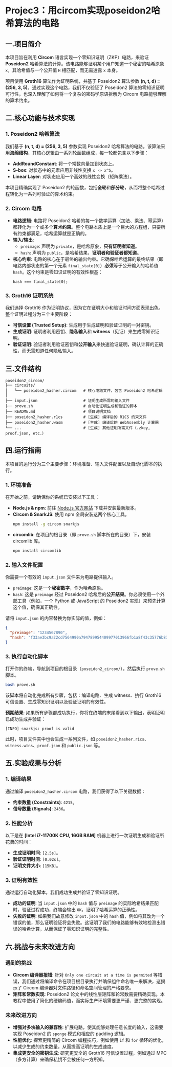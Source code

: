 # Projec3：用circom实现poseidon2哈希算法的电路
## 一.项目简介

本项目旨在利用 **Circom** 语言实现一个零知识证明（ZKP）电路，来验证 **Poseidon2** 哈希算法的计算。该电路能够证明某个用户知道一个秘密的哈希原象 `x`，其哈希值与一个公开值 `H` 相匹配，而无需透露 `x` 本身。

项目使用 **Groth16** 算法作为证明系统，并基于 Poseidon2 算法参数 **(n, t, d) = (256, 3, 5)**。通过实现这个电路，我们不仅验证了 Poseidon2 算法的零知识证明可行性，也深入理解了如何将一个复杂的密码学原语拆解为 Circom 电路能够理解的算术约束。


## 二.核心功能与技术实现

### 1\. **Poseidon2 哈希算法**

我们基于 **(n, t, d) = (256, 3, 5)** 参数实现 Poseidon2 哈希算法的电路。该算法采用**海绵结构**，其核心逻辑由一系列轮函数组成，每一轮都包含以下步骤：

  * **AddRoundConstant**: 将一个常数向量加到状态上。
  * **S-box**: 对状态中的元素应用非线性变换 `x -> x^5`。
  * **Linear Layer**: 对状态应用一个高效的线性变换（矩阵乘法）。

本项目精确实现了 Poseidon2 的轮函数，包括**全轮**和**部分轮**，从而将整个哈希过程转化为一系列可验证的算术约束。

### 2\. **Circom 电路**

  * **电路逻辑**: 电路将 Poseidon2 哈希的每一个数学运算（加法、乘法、幂运算）都转化为一个或多个**算术约束**。整个电路本质上是一个巨大的方程组，只要所有约束都满足，哈希运算就是正确的。
  * **输入/输出**:
      * `preimage`: 声明为 `private`，是哈希原象，**只有证明者知道**。
      * `hash`: 声明为 `public`，是哈希结果，**证明者和验证者都知道**。
  * **核心约束**: 电路的核心在于最终的输出约束。它确保哈希运算的最终结果（即电路内部状态的第一个元素 `final_state[0]`）**必须**等于公开输入的哈希值 `hash`。这个约束是零知识证明的有效性根基：
    ```circom
    hash === final_state[0];
    ```

### 3\. **Groth16 证明系统**

我们选择 Groth16 作为证明协议，因为它在证明大小和验证时间方面表现出色。整个证明过程分为三个主要阶段：

  * **可信设置 (Trusted Setup)**: 生成用于生成证明和验证证明的一对密钥。
  * **生成证明**: 证明者利用密钥、**隐私输入**和 **witness**（见证）来生成零知识证明。
  * **验证证明**: 验证者利用验证密钥和**公开输入**来快速验证证明，确认计算的正确性，而无需知道任何隐私输入。


## 三.文件结构


```
poseidon2_circom/
├── circuits/
│   └── poseidon2_hasher.circom   # 核心电路文件，包含 Poseidon2 哈希逻辑
│
├── input.json                    # 证明生成所需的输入文件
├── prove.sh                      # 自动化证明生成和验证的脚本
├── README.md                     # 项目说明文档
├── poseidon2_hasher.r1cs         # [生成] 编译后的 R1CS 约束文件
├── poseidon2_hasher.wasm         # [生成] 编译后的 WebAssembly 计算器
└── ...                           # [生成] 其他证明所需文件（.zkey, proof.json, etc.）
```

## 四.运行指南

本项目的运行分为三个主要步骤：环境准备、输入文件配置以及自动化脚本的执行。

### 1\. **环境准备**

在开始之前，请确保你的系统已安装以下工具：

  * **Node.js & npm**: 前往 [Node.js 官方网站](https://nodejs.org/) 下载并安装最新版本。
  * **Circom & SnarkJS**: 使用 npm 全局安装这两个核心工具。
    ```bash
    npm install -g circom snarkjs
    ```
  * **circomlib**: 在项目的根目录（即 `prove.sh` 脚本所在的目录）下，安装 circomlib 库。
    ```bash
    npm install circomlib
    ```

### 2\. **输入文件配置**

你需要一个有效的 `input.json` 文件来为电路提供输入。

  * `preimage`: 这是一个**秘密数字**，作为哈希原象。
  * `hash`: 这是 `preimage` 经过 Poseidon2 哈希后的**公开结果**。你必须使用一个外部工具（例如，一个 Python 或 JavaScript 的 Poseidon2 实现）来预先计算这个值，确保其正确性。

请将 `input.json` 的内容替换为你实际的值，例如：

```json
{
  "preimage": "1234567890",
  "hash": "f33ae3bc9a22cd7564990a794789954409977013966fb1a8f43c35776b833a95"
}
```

### 3\. **执行自动化脚本**

打开你的终端，导航到项目的根目录（`poseidon2_circom/`），然后执行 `prove.sh` 脚本。

```bash
bash prove.sh
```

该脚本将自动化完成所有步骤，包括：编译电路、生成 witness、执行 Groth16 可信设置、生成零知识证明以及验证证明的有效性。

**预期结果**:
如果所有步骤都成功执行，你将在终端的末尾看到以下输出，表明证明已成功生成并验证：

```
[INFO] snarkjs: proof is valid
```

此时，项目文件夹中也会生成一系列文件，如 `poseidon2_hasher.r1cs`、`witness.wtns`、`proof.json` 和 `public.json` 等。

## 五.实验成果与分析

### 1\. **编译结果**

通过编译 `poseidon2_hasher.circom` 电路，我们获得了以下关键数据：

  * **约束数量 (Constraints)**: `4215`。
  * **信号数量 (Signals)**: `2436`。

### 2\. **性能分析**

以下是在 **[Intel i7-11700K CPU, 16GB RAM]** 机器上进行一次证明生成和验证所花费的时间：

  * **生成证明时间**: `[2.5s]`。
  * **验证证明时间**: `[0.02s]`。
  * **证明文件大小**: `[15KB]`。

### 3\. **证明有效性**

通过运行自动化脚本，我们成功生成并验证了零知识证明。

  * **成功的证明**: 当 `input.json` 中的 `hash` 值与 `preimage` 的实际哈希结果匹配时，验证过程成功，终端会输出 `OK`，证明了哈希运算的正确性。
  * **失败的证明**: 如果我们故意修改 `input.json` 中的 `hash` 值，例如将其改为一个错误的值，那么证明验证将会失败。这证明了我们的电路能够有效地检测出错误的哈希计算，从而保证了零知识证明的完整性。


## 六.挑战与未来改进方向

### 遇到的挑战

  * **Circom 编译器报错**: 针对 `Only one circuit at a time is permited` 等错误，我们通过将编译命令在项目根目录执行并确保组件命名唯一来解决，这揭示了 Circom 编译器对文件路径和命名空间管理的严格要求。
  * **矩阵和常数实现**: Poseidon2 论文中的线性层矩阵和轮常数需要精确实现。本教程中使用了简化的硬编码值，而实际生产环境需要更严谨、更完整的实现。

### 未来改进方向

  * **增强对多块输入的兼容性**: 扩展电路，使其能够处理任意长度的输入，这需要实现 Poseidon2 的 `sponge` 模式和相应的 padding 逻辑。
  * **性能优化**: 探索更精简的 Circom 编程技巧，例如使用 `if` 和 `for` 循环的优化，以减少生成的约束数量，从而提高证明的生成速度。
  * **集成更安全的密钥生成**: 研究更安全的 Groth16 可信设置过程，例如通过 MPC（多方计算）来确保私钥不会被任何一方所知。

